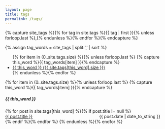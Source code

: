 ```yaml
---
layout: page
title: tags
permalink: /tags/
---
```


<!-- Get the tag name for every tag on the site and set them
to the `site_tags` variable. -->

{% capture site_tags %}{% for tag in site.tags %}{{ tag | first }}{% unless forloop.last %},{% endunless %}{% endfor %}{% endcapture %}

<!-- `tag_words` is a sorted array of the tag names. -->

{% assign tag_words = site_tags | split:',' | sort %}

<!-- List of all tags -->
<ul class="page-tags">
  {% for item in (0..site.tags.size) %}{% unless forloop.last %}
    {% capture this_word %}{{ tag_words[item] }}{% endcapture %}
    <li class>
      <a href="#{{ this_word | cgi_escape }}" class="tag">{{ this_word }}
        <span>({{ site.tags[this_word].size }})</span>
      </a>
    </li>
  {% endunless %}{% endfor %}
</ul>

<!-- Posts by Tag -->
<div>
  {% for item in (0..site.tags.size) %}{% unless forloop.last %}
    {% capture this_word %}{{ tag_words[item] }}{% endcapture %}
    <h5 id="{{ this_word | cgi_escape }}">{{ this_word }}</h5>
    {% for post in site.tags[this_word] %}{% if post.title != null %}
      <div>
        <span style="float: left;">
          <a href="likemagic/ {{ post.url }}">{{ post.title }}</a>
        </span>
        <span style="float: right;">
          {{ post.date | date_to_string }}
        </span>
      </div>
      <div style="clear: both;"></div>
    {% endif %}{% endfor %}
  {% endunless %}{% endfor %}
</div>
